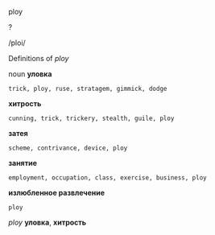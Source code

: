 ploy

?

/ploi/

Definitions of _ploy_

noun
**уловка**

    trick, ploy, ruse, stratagem, gimmick, dodge
**хитрость**

    cunning, trick, trickery, stealth, guile, ploy
**затея**

    scheme, contrivance, device, ploy
**занятие**

    employment, occupation, class, exercise, business, ploy
**излюбленное развлечение**

    ploy

_ploy_
**уловка**, **хитрость**